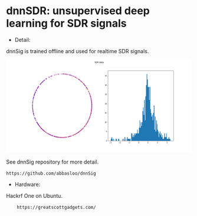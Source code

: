 # dnnSDR: unsupervised deep learning for SDR signals

- Detail:

dnnSig is trained offline and used for realtime SDR signals.


![alt text](https://github.com/abbasloo/dnnSDR/blob/master/result.png)


See dnnSig repository for more detail.

    https://github.com/abbasloo/dnnSig

- Hardware:

Hackrf One on Ubuntu.

        https://greatscottgadgets.com/
